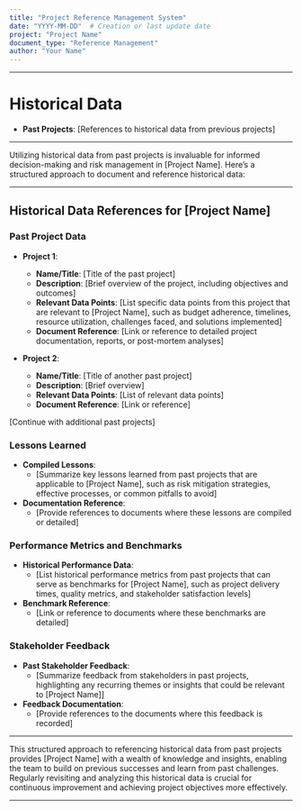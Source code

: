 ```yaml
---
title: "Project Reference Management System"
date: "YYYY-MM-DD"  # Creation or last update date
project: "Project Name"
document_type: "Reference Management"
author: "Your Name"
---
```

---
# Historical Data

- **Past Projects**: [References to historical data from previous projects]

---
Utilizing historical data from past projects is invaluable for informed decision-making and risk management in [Project Name]. Here’s a structured approach to document and reference historical data:

---

## Historical Data References for [Project Name]

### Past Project Data
- **Project 1**:
  - **Name/Title**: [Title of the past project]
  - **Description**: [Brief overview of the project, including objectives and outcomes]
  - **Relevant Data Points**: [List specific data points from this project that are relevant to [Project Name], such as budget adherence, timelines, resource utilization, challenges faced, and solutions implemented]
  - **Document Reference**: [Link or reference to detailed project documentation, reports, or post-mortem analyses]

- **Project 2**:
  - **Name/Title**: [Title of another past project]
  - **Description**: [Brief overview]
  - **Relevant Data Points**: [List of relevant data points]
  - **Document Reference**: [Link or reference]

[Continue with additional past projects]

### Lessons Learned
- **Compiled Lessons**: 
  - [Summarize key lessons learned from past projects that are applicable to [Project Name], such as risk mitigation strategies, effective processes, or common pitfalls to avoid]
- **Documentation Reference**: 
  - [Provide references to documents where these lessons are compiled or detailed]

### Performance Metrics and Benchmarks
- **Historical Performance Data**: 
  - [List historical performance metrics from past projects that can serve as benchmarks for [Project Name], such as project delivery times, quality metrics, and stakeholder satisfaction levels]
- **Benchmark Reference**: 
  - [Link or reference to documents where these benchmarks are detailed]

### Stakeholder Feedback
- **Past Stakeholder Feedback**: 
  - [Summarize feedback from stakeholders in past projects, highlighting any recurring themes or insights that could be relevant to [Project Name]]
- **Feedback Documentation**: 
  - [Provide references to the documents where this feedback is recorded]

---

This structured approach to referencing historical data from past projects provides [Project Name] with a wealth of knowledge and insights, enabling the team to build on previous successes and learn from past challenges. Regularly revisiting and analyzing this historical data is crucial for continuous improvement and achieving project objectives more effectively.

---
